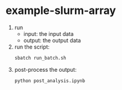 # example-slurm-array

1. run
    - input: the input data
    - output: the output data
2. run the script:
    ```bash
    sbatch run_batch.sh
    ```
3. post-process the output:
    ```bash
    python post_analysis.ipynb
    ```